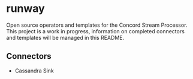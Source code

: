 # runway
Open source operators and templates for the Concord Stream Processor.
This project is a work in progress, information on completed connectors and templates
will be managed in this README.

## Connectors

- Cassandra Sink






